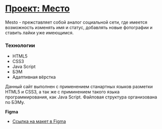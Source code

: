 # [Проект: Место](https://samokhvalov0137.github.io/mesto/)

Mesto - прежставляет собой аналог социальной сети, где имеется возможность изменять имя и статус, добавлять новые фотографии и ставить лайки уже имеющимся.

### Технологии

- HTML5
- CSS3
- Java Script
- БЭМ
- Адаптивная вёрстка

Данный сайт выполнен с применением станартных языков разметки HTML5 и CSS3, а так же с приминением такого языка программирования, как Java Script. Файловая структура организована по БЭМу.

**Figma**

* [Ссылка на макет в Figma](https://www.figma.com/file/2cn9N9jSkmxD84oJik7xL7/JavaScript.-Sprint-4?node-id=0%3A1)
